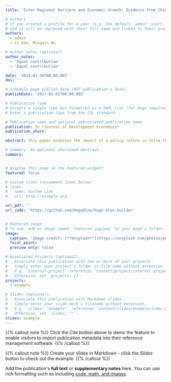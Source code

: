 ```yaml
---
title: 'Inter-Regional Barriers and Economic Growth: Evidence from China'

# Authors
# If you created a profile for a user (e.g. the default `admin` user), write the username (folder name) here
# and it will be replaced with their full name and linked to their profile.
authors:
  - admin
  - Yi Han, Mingqin Wu

# Author notes (optional)
author_notes:
  - 'Equal contribution'
  - 'Equal contribution'

date: '2024-03-30T00:00:00Z'
doi: ''

# Schedule page publish date (NOT publication's date).
publishDate: '2017-01-01T00:00:00Z'

# Publication type.
# Accepts a single type but formatted as a YAML list (for Hugo requirements).
# Enter a publication type from the CSL standard.

# Publication name and optional abbreviated publication name.
publication: In *Journal of Development Economics*
publication_short:

abstract: This paper examines the impact of a policy reform in China that removed inter-regional market barriers by incorporating counties into larger prefecture-level divisions. Employing a difference-in-differences approach, we compare the economic performance of incorporated counties before and after the reform to two control groups： counties that applied for incorporation but were unsuccessful, and counties that were incorporated at a later time. Our findings suggest that the reform had an immediate and sustained positive effect on the economic growth of incorporated counties. Using firm-level data, we provide evidence that the reform reduced policy-induced frictions, leading to increased regional specialization in industries with comparative advantage, more entries of new firms, and more exits of low-profit-margin firms. Overall, the research highlights the importance of reducing inter-regional market barriers in promoting economic growth in developing countries.

# Summary. An optional shortened abstract.
summary: 


# Display this page in the Featured widget?
featured: false

# Custom links (uncomment lines below)
# links:
# - name: Custom Link
#   url: http://example.org

url_pdf: ''
url_code: 'https://github.com/HugoBlox/hugo-blox-builder'


# Featured image
# To use, add an image named `featured.jpg/png` to your page's folder.
image:
  caption: 'Image credit: [**Unsplash**](https://unsplash.com/photos/pLCdAaMFLTE)'
  focal_point: ''
  preview_only: false

# Associated Projects (optional).
#   Associate this publication with one or more of your projects.
#   Simply enter your project's folder or file name without extension.
#   E.g. `internal-project` references `content/project/internal-project/index.md`.
#   Otherwise, set `projects: []`.
projects:
  - example

# Slides (optional).
#   Associate this publication with Markdown slides.
#   Simply enter your slide deck's filename without extension.
#   E.g. `slides: "example"` references `content/slides/example/index.md`.
#   Otherwise, set `slides: ""`.
slides: example
---
```


{{% callout note %}}
Click the _Cite_ button above to demo the feature to enable visitors to import publication metadata into their reference management software.
{{% /callout %}}

{{% callout note %}}
Create your slides in Markdown - click the _Slides_ button to check out the example.
{{% /callout %}}

Add the publication's **full text** or **supplementary notes** here. You can use rich formatting such as including [code, math, and images](https://docs.hugoblox.com/content/writing-markdown-latex/).
